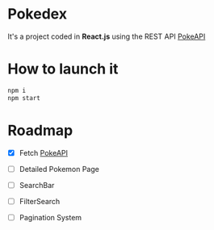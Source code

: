 # Pokedex
It's a project coded in **React.js** using the REST API [PokeAPI](https://pokeapi.co/)

# How to launch it
```bash
npm i
npm start
```
# Roadmap
- [x] Fetch [PokeAPI](https://pokeapi.co/)
- [ ] Detailed Pokemon Page
- [ ] SearchBar 
- [ ] FilterSearch
- [ ] Pagination System

